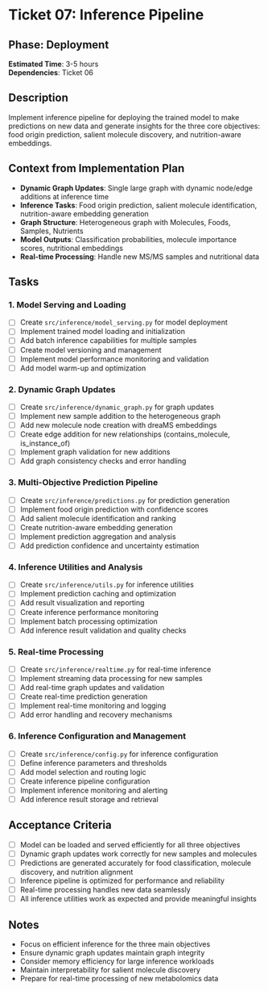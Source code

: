 # Ticket 07: Inference Pipeline

## Phase: Deployment
**Estimated Time**: 3-5 hours  
**Dependencies**: Ticket 06

## Description
Implement inference pipeline for deploying the trained model to make predictions on new data and generate insights for the three core objectives: food origin prediction, salient molecule discovery, and nutrition-aware embeddings.

## Context from Implementation Plan
- **Dynamic Graph Updates**: Single large graph with dynamic node/edge additions at inference time
- **Inference Tasks**: Food origin prediction, salient molecule identification, nutrition-aware embedding generation
- **Graph Structure**: Heterogeneous graph with Molecules, Foods, Samples, Nutrients
- **Model Outputs**: Classification probabilities, molecule importance scores, nutritional embeddings
- **Real-time Processing**: Handle new MS/MS samples and nutritional data

## Tasks

### 1. Model Serving and Loading
- [ ] Create `src/inference/model_serving.py` for model deployment
- [ ] Implement trained model loading and initialization
- [ ] Add batch inference capabilities for multiple samples
- [ ] Create model versioning and management
- [ ] Implement model performance monitoring and validation
- [ ] Add model warm-up and optimization

### 2. Dynamic Graph Updates
- [ ] Create `src/inference/dynamic_graph.py` for graph updates
- [ ] Implement new sample addition to the heterogeneous graph
- [ ] Add new molecule node creation with dreaMS embeddings
- [ ] Create edge addition for new relationships (contains_molecule, is_instance_of)
- [ ] Implement graph validation for new additions
- [ ] Add graph consistency checks and error handling

### 3. Multi-Objective Prediction Pipeline
- [ ] Create `src/inference/predictions.py` for prediction generation
- [ ] Implement food origin prediction with confidence scores
- [ ] Add salient molecule identification and ranking
- [ ] Create nutrition-aware embedding generation
- [ ] Implement prediction aggregation and analysis
- [ ] Add prediction confidence and uncertainty estimation

### 4. Inference Utilities and Analysis
- [ ] Create `src/inference/utils.py` for inference utilities
- [ ] Implement prediction caching and optimization
- [ ] Add result visualization and reporting
- [ ] Create inference performance monitoring
- [ ] Implement batch processing optimization
- [ ] Add inference result validation and quality checks

### 5. Real-time Processing
- [ ] Create `src/inference/realtime.py` for real-time inference
- [ ] Implement streaming data processing for new samples
- [ ] Add real-time graph updates and validation
- [ ] Create real-time prediction generation
- [ ] Implement real-time monitoring and logging
- [ ] Add error handling and recovery mechanisms

### 6. Inference Configuration and Management
- [ ] Create `src/inference/config.py` for inference configuration
- [ ] Define inference parameters and thresholds
- [ ] Add model selection and routing logic
- [ ] Create inference pipeline configuration
- [ ] Implement inference monitoring and alerting
- [ ] Add inference result storage and retrieval

## Acceptance Criteria
- [ ] Model can be loaded and served efficiently for all three objectives
- [ ] Dynamic graph updates work correctly for new samples and molecules
- [ ] Predictions are generated accurately for food classification, molecule discovery, and nutrition alignment
- [ ] Inference pipeline is optimized for performance and reliability
- [ ] Real-time processing handles new data seamlessly
- [ ] All inference utilities work as expected and provide meaningful insights

## Notes
- Focus on efficient inference for the three main objectives
- Ensure dynamic graph updates maintain graph integrity
- Consider memory efficiency for large inference workloads
- Maintain interpretability for salient molecule discovery
- Prepare for real-time processing of new metabolomics data 